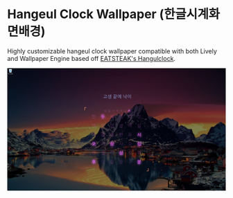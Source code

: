 # Hangeul Clock Wallpaper (한글시계화면배경)

Highly customizable hangeul clock wallpaper compatible with both Lively and Wallpaper Engine based off [EATSTEAK's Hangulclock](https://steamcommunity.com/sharedfiles/filedetails/?id=129722304).

![Example of background](/example.jpg)
